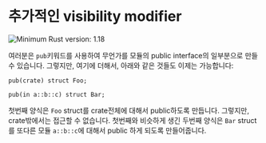 # 추가적인 visibility modifier

![Minimum Rust version: 1.18](https://img.shields.io/badge/Minimum%20Rust%20Version-1.18-brightgreen.svg)

여러분은 `pub`키워드를 사용하여 무언가를 모듈의 public interface의 일부분으로 만들 수 있습니다. 그렇지만, 여기에 더해서, 아래와 같은 것들도 이제는 가능합니다:

```rust,ignore
pub(crate) struct Foo;

pub(in a::b::c) struct Bar;
```

첫번째 양식은 `Foo` struct를 crate전체에 대해서 public하도록 만듭니다. 그렇지만, crate밖에서는 접근할 수 없습니다. 
첫번째와 비슷하게 생긴 두번째 양식은 `Bar` struct를 또다른 모듈 `a::b::c`에 대해서 public 하게 되도록 만들어줍니다.